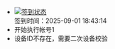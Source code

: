 - [![签到状态](https://github.com/p7wm/Cloud189-Actions/actions/workflows/main.yml/badge.svg?branch=main)](https://github.com/p7wm/Cloud189-Actions/actions/workflows/main.yml) <br> 签到时间：2025-09-01 18:43:14
- 开始执行帐号1
- 设备ID不存在，需要二次设备校验
